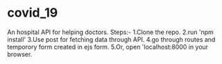 # covid_19
An hospital API for helping doctors.
Steps:- 1.Clone the repo.
        2.run 'npm install'
        3.Use post for fetching data through API.
        4.go through routes and temporory form created in ejs form.
        5.Or, open 'localhost:8000 in your browser.
